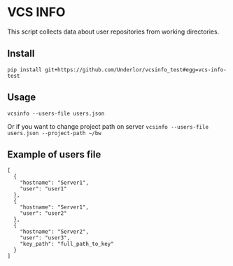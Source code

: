 VCS INFO
========
This script collects data about user repositories from working directories. 

Install
-----
`pip install git+https://github.com/Underlor/vcsinfo_test#egg=vcs-info-test`

Usage
-----
`vcsinfo --users-file users.json` 

Or if you want to change project path on server 
`vcsinfo --users-file users.json --project-path ~/bw` 


Example of users file
-----
```
[
  {
    "hostname": "Server1",
    "user": "user1"
  },
  {
    "hostname": "Server1",
    "user": "user2"
  },
  {
    "hostname": "Server2",
    "user": "user3",
    "key_path": "full_path_to_key"
  }
]
```
